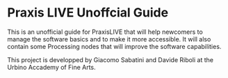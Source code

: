 # Praxis LIVE Unoffcial Guide

This is an unofficial guide for PraxisLIVE that will help newcomers to manage
the software basics and to make it more accessible. It will also contain some
Processing nodes that will improve the software capabilities.

This project is developped by Giacomo Sabatini and Davide Riboli
at the Urbino Accademy of Fine Arts.
